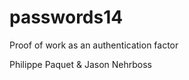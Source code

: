 passwords14
===========
Proof of work as an authentication factor

Philippe Paquet & Jason Nehrboss

